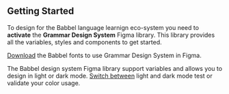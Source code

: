 ## Getting Started

To design for the Babbel language learnign eco-system you need to **activate** the **Grammar Design System** Figma library. This library provides all the variables, styles and components to get started.

[Download](https://grammar-designsystem.preview.supernova-docs.io/latest/c/design-foundation/typography/fonts-xh4VpPwx) the Babbel fonts to use Grammar Design System in Figma.

The Babbel design system Figma library support variables and allows you to design in light or dark mode.
<a href="https://help.figma.com/hc/en-us/articles/15343816063383-Modes-for-variables" target="_blank">Switch between</a> light and dark mode test or validate your color usage.
